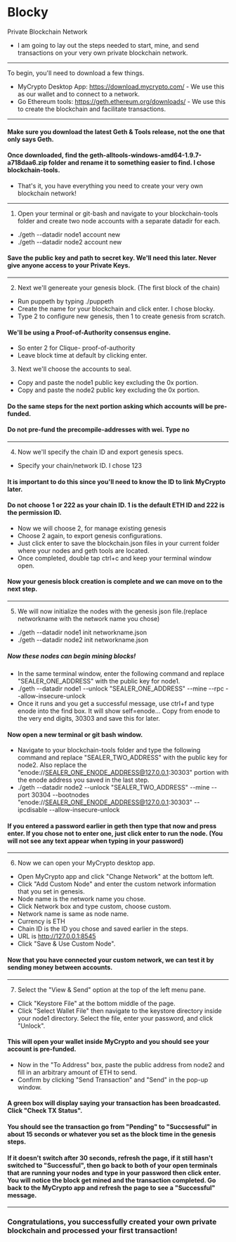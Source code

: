 # Blocky
Private Blockchain Network
* I am going to lay out the steps needed to start, mine, and send transactions on your very own private blockchain network.
---
To begin, you'll need to download a few things. 
* MyCrypto Desktop App: https://download.mycrypto.com/ - We use this as our wallet and to connect to a network.
* Go Ethereum tools: https://geth.ethereum.org/downloads/ - We use this to create the blockchain and facilitate transactions.
---
#### Make sure you download the latest Geth & Tools release, not the one that only says Geth.
#### Once downloaded, find the geth-alltools-windows-amd64-1.9.7-a718daa6.zip folder and rename it to something easier to find. I chose blockchain-tools.

* That's it, you have everything you need to create your very own blockchain network!
---

1. Open your terminal or git-bash and navigate to your blockchain-tools folder and create two node accounts with a separate datadir for each.
* ./geth --datadir node1 account new
* ./geth --datadir node2 account new

#### Save the public key and path to secret key. We'll need this later. Never give anyone access to your Private Keys.
---
2. Next we'll genereate your genesis block. (The first block of the chain)
* Run puppeth by typing ./puppeth
* Create the name for your blockchain and click enter. I chose blocky.
* Type 2 to configure new genesis, then 1 to create genesis from scratch.
#### We'll be using a Proof-of-Authority consensus engine.

* So enter 2 for Clique- proof-of-authority
* Leave block time at default by clicking enter.

3. Next we'll choose the accounts to seal.
* Copy and paste the node1 public key excluding the 0x portion.
* Copy and paste the node2 public key excluding the 0x portion.

#### Do the same steps for the next portion asking which accounts will be pre-funded.
#### Do not pre-fund the precompile-addresses with wei. Type no
---

4. Now we'll specify the chain ID and export genesis specs.
* Specify your chain/network ID. I chose 123
#### It is important to do this since you'll need to know the ID to link MyCrypto later. 
#### Do not choose 1 or 222 as your chain ID. 1 is the default ETH ID and 222 is the permission ID.
* Now we will choose 2, for manage existing genesis
* Choose 2 again, to export genesis configurations.
* Just click enter to save the blockchain.json files in your current folder where your nodes and geth tools are located.
* Once completed, double tap ctrl+c and keep your terminal window open.
#### Now your genesis block creation is complete and we can move on to the next step.
---
5. We will now initialize the nodes with the genesis json file.(replace networkname with the network name you chose)
* ./geth --datadir node1 init networkname.json 
* ./geth --datadir node2 init networkname.json
##### Now these nodes can begin mining blocks!
* In the same terminal window, enter the following command and replace "SEALER_ONE_ADDRESS" with the public key for node1.
* ./geth --datadir node1 --unlock "SEALER_ONE_ADDRESS" --mine --rpc --allow-insecure-unlock
* Once it runs and you get a successful message, use ctrl+f and type enode into the find box. It will show self=enode... Copy from enode to the very end digits, 30303 and save this for later.
#### Now open a new terminal or git bash window.
* Navigate to your blockchain-tools folder and type the following command and replace "SEALER_TWO_ADDRESS" with the public key for node2. Also replace the "enode://SEALER_ONE_ENODE_ADDRESS@127.0.0.1:30303" portion with the enode address you saved in the last step.
* ./geth --datadir node2 --unlock "SEALER_TWO_ADDRESS" --mine --port 30304 --bootnodes "enode://SEALER_ONE_ENODE_ADDRESS@127.0.0.1:30303" --ipcdisable --allow-insecure-unlock
#### If you entered a password earlier in geth then type that now and press enter. If you chose not to enter one, just click enter to run the node. (You will not see any text appear when typing in your password)
---
6. Now we can open your MyCrypto desktop app.
* Open MyCrypto app and click "Change Network" at the bottom left. 
* Click "Add Custom Node" and enter the custom network information that you set in genesis.
* Node name is the network name you chose.
* Click Network box and type custom, choose custom.
* Network name is same as node name.
* Currency is ETH
* Chain ID is the ID you chose and saved earlier in the steps.
* URL is http://127.0.0.1:8545
* Click "Save & Use Custom Node".
#### Now that you have connected your custom network, we can test it by sending money between accounts.
---
7. Select the "View & Send" option at the top of the left menu pane. 
* Click "Keystore File" at the bottom middle of the page.
* Click "Select Wallet File" then navigate to the keystore directory inside your node1 directory. Select the file, enter your password, and click "Unlock".
#### This will open your wallet inside MyCrypto and you should see your account is pre-funded.
* Now in the "To Address" box, paste the public address from node2 and fill in an arbitrary amount of ETH to send.
* Confirm by clicking "Send Transaction" and "Send" in the pop-up window. 
#### A green box will display saying your transaction has been broadcasted. Click "Check TX Status".
#### You should see the transaction go from "Pending" to "Succsessful" in about 15 seconds or whatever you set as the block time in the genesis steps. 
#### If it doesn't switch after 30 seconds, refresh the page, if it still hasn't switched to "Successful", then go back to both of your open terminals that are running your nodes and type in your password then click enter. You will notice the block get mined and the transaction completed. Go back to the MyCrypto app and refresh the page to see a "Successful" message.
---
### Congratulations, you successfully created your own private blockchain and processed your first transaction!
